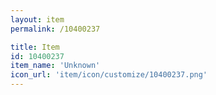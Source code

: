 ```yaml
---
layout: item
permalink: /10400237

title: Item
id: 10400237
item_name: 'Unknown'
icon_url: 'item/icon/customize/10400237.png'
---
```

